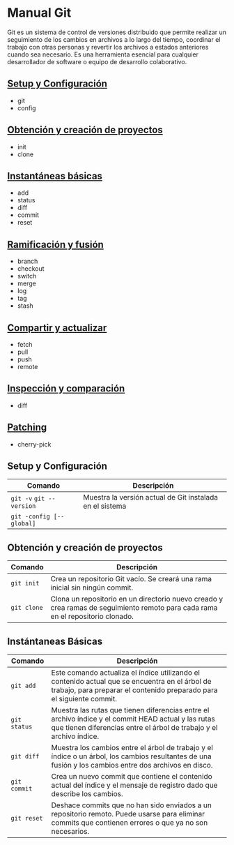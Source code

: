 # Manual Git

Git es un sistema de control de versiones distribuido que permite realizar un seguimiento de los cambios en archivos a lo largo del tiempo, coordinar el trabajo con otras personas y revertir los archivos a estados anteriores cuando sea necesario. Es una herramienta esencial para cualquier desarrollador de software o equipo de desarrollo colaborativo.

## [Setup y Configuración](#setup-y-configuración-1)

- git
- config

## [Obtención y creación de proyectos](#obtencion-y-creacion-de-proyectos-1)

- init
- clone

## [Instantáneas básicas](#instantáneas-básicas-1)

- add
- status
- diff
- commit
- reset

## [Ramificación y fusión](#ramificación-y-fusión-1)

- branch
- checkout
- switch
- merge
- log
- tag
- stash

## [Compartir y actualizar](#compartir-y-actualizar-1)

- fetch
- pull
- push
- remote

## [Inspección y comparación](#inspección-y-comparación-1)

- diff

## [Patching](#patching-1)

- cherry-pick

## Setup y Configuración

| Comando | Descripción |
|---------|-------------|
| `git -v` `git --version`|Muestra la versión actual de Git instalada en el sistema|
|`git -config [--global]`||

## Obtención y creación de proyectos

| Comando | Descripción |
|---------|-------------|
| `git init`|Crea un repositorio Git vacío. Se creará una rama inicial sin ningún commit.|
| `git clone`|Clona un repositorio en un directorio nuevo creado y crea ramas de seguimiento remoto para cada rama en el repositorio clonado.|

## Instántaneas Básicas

| Comando | Descripción |
|---------|-------------|
| `git add`|Este comando actualiza el índice utilizando el contenido actual que se encuentra en el árbol de trabajo, para preparar el contenido preparado para el siguiente commit.|
| `git status`|Muestra las rutas que tienen diferencias entre el archivo índice y el commit HEAD actual y las rutas que tienen diferencias entre el árbol de trabajo y el archivo índice.|
| `git diff`|Muestra los cambios entre el árbol de trabajo y el índice o un árbol, los cambios resultantes de una fusión y los cambios entre dos archivos en disco.|
| `git commit`|Crea un nuevo commit que contiene el contenido actual del índice y el mensaje de registro dado que describe los cambios.|
| `git reset`|Deshace commits que no han sido enviados a un repositorio remoto. Puede usarse para eliminar commits que contienen errores o que ya no son necesarios.|
